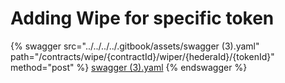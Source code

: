 # Adding Wipe for specific token

{% swagger src="../../../../.gitbook/assets/swagger (3).yaml" path="/contracts/wipe/{contractId}/wiper/{hederaId}/{tokenId}" method="post" %}
[swagger (3).yaml](<../../../../.gitbook/assets/swagger (3).yaml>)
{% endswagger %}
